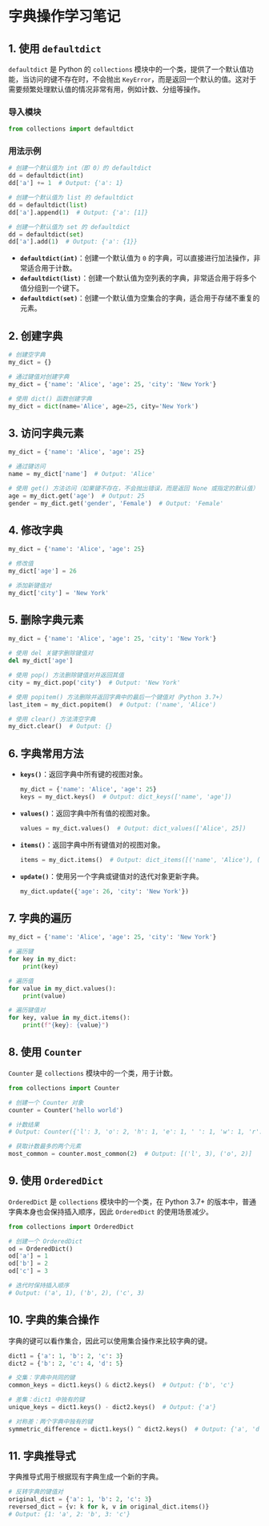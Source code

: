

# 字典操作学习笔记

## 1. 使用 `defaultdict`

`defaultdict` 是 Python 的 `collections` 模块中的一个类，提供了一个默认值功能，当访问的键不存在时，不会抛出 `KeyError`，而是返回一个默认的值。这对于需要频繁处理默认值的情况非常有用，例如计数、分组等操作。

### 导入模块

```python
from collections import defaultdict
```

### 用法示例

```python
# 创建一个默认值为 int（即 0）的 defaultdict
dd = defaultdict(int)
dd['a'] += 1  # Output: {'a': 1}

# 创建一个默认值为 list 的 defaultdict
dd = defaultdict(list)
dd['a'].append(1)  # Output: {'a': [1]}

# 创建一个默认值为 set 的 defaultdict
dd = defaultdict(set)
dd['a'].add(1)  # Output: {'a': {1}}
```

- **`defaultdict(int)`**：创建一个默认值为 `0` 的字典，可以直接进行加法操作，非常适合用于计数。
- **`defaultdict(list)`**：创建一个默认值为空列表的字典，非常适合用于将多个值分组到一个键下。
- **`defaultdict(set)`**：创建一个默认值为空集合的字典，适合用于存储不重复的元素。

## 2. 创建字典

```python
# 创建空字典
my_dict = {}

# 通过键值对创建字典
my_dict = {'name': 'Alice', 'age': 25, 'city': 'New York'}

# 使用 dict() 函数创建字典
my_dict = dict(name='Alice', age=25, city='New York')
```

## 3. 访问字典元素

```python
my_dict = {'name': 'Alice', 'age': 25}

# 通过键访问
name = my_dict['name']  # Output: 'Alice'

# 使用 get() 方法访问（如果键不存在，不会抛出错误，而是返回 None 或指定的默认值）
age = my_dict.get('age')  # Output: 25
gender = my_dict.get('gender', 'Female')  # Output: 'Female'
```

## 4. 修改字典

```python
my_dict = {'name': 'Alice', 'age': 25}

# 修改值
my_dict['age'] = 26

# 添加新键值对
my_dict['city'] = 'New York'
```

## 5. 删除字典元素

```python
my_dict = {'name': 'Alice', 'age': 25, 'city': 'New York'}

# 使用 del 关键字删除键值对
del my_dict['age']

# 使用 pop() 方法删除键值对并返回其值
city = my_dict.pop('city')  # Output: 'New York'

# 使用 popitem() 方法删除并返回字典中的最后一个键值对（Python 3.7+）
last_item = my_dict.popitem()  # Output: ('name', 'Alice')

# 使用 clear() 方法清空字典
my_dict.clear()  # Output: {}
```

## 6. 字典常用方法

- **`keys()`**：返回字典中所有键的视图对象。

    ```python
    my_dict = {'name': 'Alice', 'age': 25}
    keys = my_dict.keys()  # Output: dict_keys(['name', 'age'])
    ```

- **`values()`**：返回字典中所有值的视图对象。

    ```python
    values = my_dict.values()  # Output: dict_values(['Alice', 25])
    ```

- **`items()`**：返回字典中所有键值对的视图对象。

    ```python
    items = my_dict.items()  # Output: dict_items([('name', 'Alice'), ('age', 25)])
    ```

- **`update()`**：使用另一个字典或键值对的迭代对象更新字典。

    ```python
    my_dict.update({'age': 26, 'city': 'New York'})
    ```

## 7. 字典的遍历

```python
my_dict = {'name': 'Alice', 'age': 25, 'city': 'New York'}

# 遍历键
for key in my_dict:
    print(key)

# 遍历值
for value in my_dict.values():
    print(value)

# 遍历键值对
for key, value in my_dict.items():
    print(f"{key}: {value}")
```

## 8. 使用 `Counter`

`Counter` 是 `collections` 模块中的一个类，用于计数。

```python
from collections import Counter

# 创建一个 Counter 对象
counter = Counter('hello world')

# 计数结果
# Output: Counter({'l': 3, 'o': 2, 'h': 1, 'e': 1, ' ': 1, 'w': 1, 'r': 1, 'd': 1})

# 获取计数最多的两个元素
most_common = counter.most_common(2)  # Output: [('l', 3), ('o', 2)]
```

## 9. 使用 `OrderedDict`

`OrderedDict` 是 `collections` 模块中的一个类，在 Python 3.7+ 的版本中，普通字典本身也会保持插入顺序，因此 `OrderedDict` 的使用场景减少。

```python
from collections import OrderedDict

# 创建一个 OrderedDict
od = OrderedDict()
od['a'] = 1
od['b'] = 2
od['c'] = 3

# 迭代时保持插入顺序
# Output: ('a', 1), ('b', 2), ('c', 3)
```

## 10. 字典的集合操作

字典的键可以看作集合，因此可以使用集合操作来比较字典的键。

```python
dict1 = {'a': 1, 'b': 2, 'c': 3}
dict2 = {'b': 2, 'c': 4, 'd': 5}

# 交集：字典中共同的键
common_keys = dict1.keys() & dict2.keys()  # Output: {'b', 'c'}

# 差集：dict1 中独有的键
unique_keys = dict1.keys() - dict2.keys()  # Output: {'a'}

# 对称差：两个字典中独有的键
symmetric_difference = dict1.keys() ^ dict2.keys()  # Output: {'a', 'd'}
```

## 11. 字典推导式

字典推导式用于根据现有字典生成一个新的字典。

```python
# 反转字典的键值对
original_dict = {'a': 1, 'b': 2, 'c': 3}
reversed_dict = {v: k for k, v in original_dict.items()}
# Output: {1: 'a', 2: 'b', 3: 'c'}
```